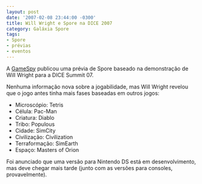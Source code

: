 ```yaml
---
layout: post
date: '2007-02-08 23:44:00 -0300'
title: Will Wright e Spore na DICE 2007
category: Galáxia Spore
tags:
- Spore
- prévias
- eventos
---
```

A [GameSpy](http://pc.gamespy.com/pc/spore/762995p1.html) publicou uma prévia de Spore baseado na demonstração de Will Wright para a DICE Summit 07.

Nenhuma informação nova sobre a jogabilidade, mas Will Wright revelou que o jogo antes tinha mais fases baseadas em outros jogos:

- Microscópio: Tetris
- Célula: Pac-Man
- Criatura: Diablo
- Tribo: Populous
- Cidade: SimCity
- Civilização: Civilization
- Terraformação: SimEarth
- Espaço: Masters of Orion

Foi anunciado que uma versão para Nintendo DS está em desenvolvimento, mas deve chegar mais tarde (junto com as versões para consoles, provavelmente).